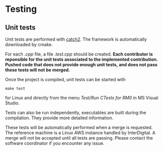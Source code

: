 # Testing

## Unit tests

Unit tests are performed with [catch2](https://github.com/catchorg/Catch2). The framework is automatically downloaded by cmake.

For each *.cpp* file, a file *.test.cpp* should be created. **Each contributor is reponsible for the unit tests associated to the implemented contribution. Pushed code that does not provide enough unit tests, and does not pass these tests will not be merged.**

Once the project is compiled, unit tests can be started with
```shell
make test
```
for Linux and directly from the menu *Test/Run CTests for RM0* in MS Visual Studio.

Tests can also be run independently, executables are built during the compilation. They provide more detailed information.

These tests will be automatically performed when a merge is requested. The reference machine is a Linux AWS instance handled by InterDigital. A merge will not be accepted until all tests are passing. Please contact the software coordinator if you encounter any issue.